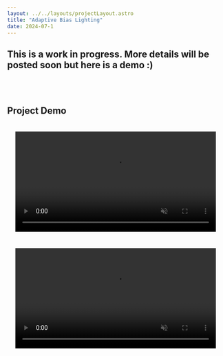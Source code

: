 ```yaml
---
layout: ../../layouts/projectLayout.astro
title: "Adaptive Bias Lighting"
date: 2024-07-1
---
```



## This is a work in progress. More details will be posted soon but here is a demo :) 
<br/><br/>

## **Project Demo**

[comment]: <> (Video Settings)
<style>
  .video-container {
    text-align: center; 
    padding: clamp(1rem, 2vw, 2rem); 
  }
  video {
    display: block;
    margin: 0 auto;
    width: 100%;
    height: auto;
    max-width: clamp(300px, 50vw, 800px);
  }
</style>

[comment]: <> (Video #1)

<div class="video-container">
  <video autoplay muted loop playsinline webkit-playsinline>
    <source src="/videos/colorWheel.webm" type="video/webm">
    <source src="/videos/colorWheel.mp4" type="video/mp4">
    Your browser does not support the video tag.
  </video>
</div>

[comment]: <> (Video #2)
<div class="video-container">
  <video autoplay muted loop playsinline webkit-playsinline>
    <source src="/videos/sports.webm" type="video/webm">
    <source src="/videos/sports.mp4" type="video/mp4">
    Your browser does not support the video tag.
  </video>
</div>